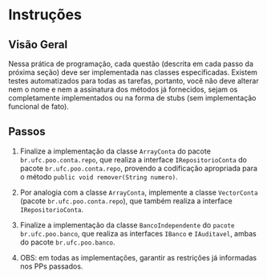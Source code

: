 # Instruções  

## Visão Geral

Nessa prática de programação, cada questão (descrita em cada passo da próxima seção) deve ser implementada nas classes especificadas. Existem testes automatizados para todas as tarefas, portanto, você não deve alterar nem o nome e nem a assinatura dos métodos já fornecidos, sejam os completamente implementados ou na forma de stubs (sem implementação funcional de fato).
   
## Passos

1. Finalize a implementação da classe `ArrayConta` do pacote `br.ufc.poo.conta.repo`, que realiza a interface `IRepositorioConta` do pacote `br.ufc.poo.conta.repo`, provendo a codificação apropriada para o método `public void remover(String numero)`.

2. Por analogia com a classe `ArrayConta`, implemente a classe `VectorConta` (pacote `br.ufc.poo.conta.repo`), que também realiza a interface `IRepositorioConta`.

3. Finalize a implementação da classe `BancoIndependente` do `pacote br.ufc.poo.banco`, que realiza as interfaces `IBanco` e `IAuditavel`, ambas do pacote `br.ufc.poo.banco`.

4. OBS: em todas as implementações, garantir as restrições já informadas nos PPs passados.
